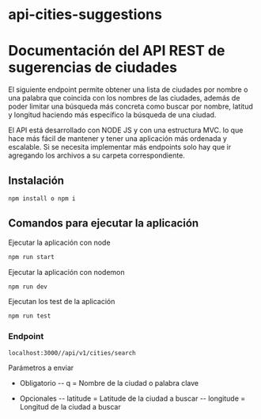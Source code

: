 # api-cities-suggestions
# Documentación del API REST de sugerencias de ciudades

El siguiente endpoint permite obtener una lista de ciudades por nombre o una palabra que coincida con los nombres de las ciudades, además de poder limitar una búsqueda más concreta como buscar por nombre, latitud y longitud haciendo más específico la búsqueda de una ciudad.

El API está desarrollado con NODE JS y con una estructura  MVC. lo que hace más fácil de mantener y tener una aplicación más ordenada y escalable. Si se necesita implementar más endpoints solo hay que ir agregando los archivos a su carpeta correspondiente.

## Instalación

```sh
npm install o npm i
```

## Comandos para ejecutar la aplicación

Ejecutar la aplicación con node
```sh
npm run start
```

Ejecutar la aplicación con nodemon
```sh
npm run dev
```

Ejecutan los test de la aplicación
```sh
npm run test	
```

### Endpoint
```sh
localhost:3000//api/v1/cities/search
```

Parámetros a enviar
- Obligatorio
-- q = Nombre de la ciudad o palabra clave

- Opcionales
-- latitude = Latitude de la ciudad a buscar 
-- longitude = Longitud de la ciudad a buscar



